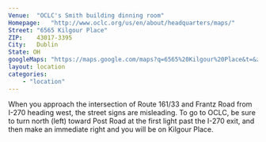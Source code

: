 ```yaml
---
Venue:	"OCLC's Smith building dinning room"
Homepage:	"http://www.oclc.org/us/en/about/headquarters/maps/"
Street:	"6565 Kilgour Place"
ZIP:	43017-3395
City:	Dublin
State: OH
googleMaps: "https://maps.google.com/maps?q=6565%20Kilgour%20Place&t=&z=14&ie=UTF8&iwloc=&output=embed"
layout: location
categories: 
    - "location"
---
```

When you approach the intersection of Route 161/33 and Frantz Road from I-270 heading west, the street signs are misleading. To go to OCLC, be sure to turn north (left) toward Post Road at the first light past the I-270 exit, and then make an immediate right and you will be on Kilgour Place.
